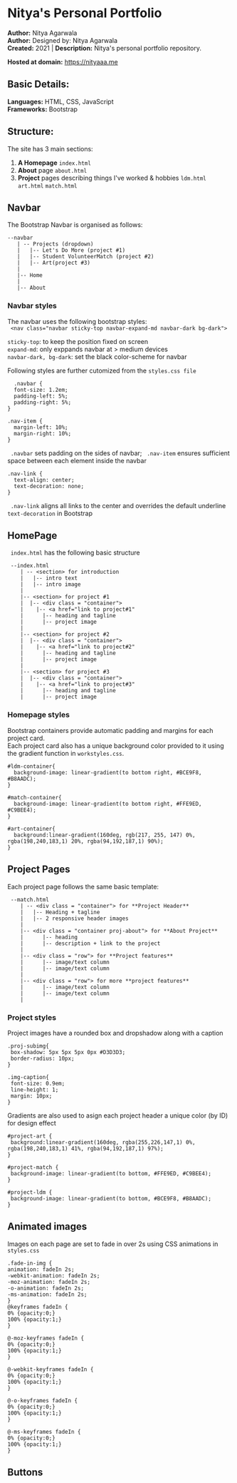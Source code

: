 # Nitya's Personal Portfolio

**Author:** Nitya Agarwala  
**Author:** Designed by: Nitya Agarwala  
**Created:** 2021 | **Description:** Nitya's personal portfolio repository.

**Hosted at domain:** https://nityaaa.me

## Basic Details:
**Languages:** HTML, CSS, JavaScript  
**Frameworks:** Bootstrap

## Structure:
The site has 3 main sections:
1. **A Homepage** ```index.html```
2. **About** page ```about.html```
3. **Project** pages describing things I've worked & hobbies ```ldm.html``` ```art.html``` ```match.html```

## Navbar

The Bootstrap Navbar is organised as follows:
 ```
 --navbar
    | -- Projects (dropdown)
    |   |-- Let's Do More (project #1)
    |   |-- Student VolunteerMatch (project #2)
    |   |-- Art(project #3)
    |
    |-- Home
    |
    |-- About
 ```
### Navbar styles
The navbar uses the following bootstrap styles:  
``` <nav class="navbar sticky-top navbar-expand-md navbar-dark bg-dark">``` 
  
```sticky-top```: to keep the position fixed on screen   
```expand-md```: only exppands navbar at > medium devices   
```navbar-dark, bg-dark```: set the black color-scheme for navbar  
  
Following styles are further cutomized from the ```styles.css file```  

```
  .navbar {
  font-size: 1.2em;
  padding-left: 5%;
  padding-right: 5%;
}

.nav-item { 
  margin-left: 10%;
  margin-right: 10%;
}
```  

``` .navbar```  sets padding on the sides of navbar; ``` .nav-item```  ensures sufficient space between each element inside the navbar  

``` 
.nav-link {
  text-align: center;
  text-decoration: none;
}
``` 

``` .nav-link``` aligns all links to the center and overrides the default underline ```text-decoration``` in Bootstrap 

## HomePage

``` index.html```  has the following basic structure  
```
 --index.html
    | -- <section> for introduction
    |   |-- intro text
    |   |-- intro image
    |
    |-- <section> for project #1
    |  |-- <div class = "container"> 
    |    |-- <a href="link to project#1"
    |      |-- heading and tagline
    |      |-- project image
    |
    |-- <section> for project #2
    |  |-- <div class = "container"> 
    |    |-- <a href="link to project#2"
    |      |-- heading and tagline
    |      |-- project image
    |
    |-- <section> for project #3
    |  |-- <div class = "container"> 
    |    |-- <a href="link to project#3"
    |      |-- heading and tagline
    |      |-- project image
 ```  
 ### Homepage styles
 Bootstrap containers provide automatic padding and margins for each project card.  
 Each project card also has a unique background color provided to it using the gradient function in ```workstyles.css```.
 
```
#ldm-container{
  background-image: linear-gradient(to bottom right, #BCE9F8, #B8AADC);
}

#match-container{
  background-image: linear-gradient(to bottom right, #FFE9ED, #C9BEE4);
}

#art-container{
  background:linear-gradient(160deg, rgb(217, 255, 147) 0%, rgba(198,240,183,1) 20%, rgba(94,192,187,1) 90%);
}
```

## Project Pages

Each project page follows the same basic template:
```
 --match.html
    | -- <div class = "container"> for **Project Header**
    |   |-- Heading + tagline
    |   |-- 2 responsive header images
    |
    |-- <div class = "container proj-about"> for **About Project**
    |      |-- heading
    |      |-- description + link to the project
    |
    |-- <div class = "row"> for **Project features**
    |      |-- image/text column
    |      |-- image/text column
    |
    |-- <div class = "row"> for more **project features**
    |      |-- image/text column
    |      |-- image/text column
    |
 ```  
 
 ### Project styles  
 Project images have a rounded box and dropshadow along with a caption
 ```  
 .proj-subimg{
  box-shadow: 5px 5px 5px 0px #D3D3D3;
  border-radius: 10px;
}

.img-caption{
  font-size: 0.9em;
  line-height: 1;
  margin: 10px;
}
 ```  
 Gradients are also used to asign each project header a unique color (by ID) for design effect  
 ```  
 #project-art {
  background:linear-gradient(160deg, rgba(255,226,147,1) 0%, rgba(198,240,183,1) 41%, rgba(94,192,187,1) 97%);
}

#project-match {
  background-image: linear-gradient(to bottom, #FFE9ED, #C9BEE4);
}

#project-ldm {
  background-image: linear-gradient(to bottom, #BCE9F8, #B8AADC);
}
 ```  
 
 ## Animated images  
 
 Images on each page are set to fade in over 2s using CSS animations in  ```  styles.css ```  
  ```  
 .fade-in-img {
  animation: fadeIn 2s;
  -webkit-animation: fadeIn 2s;
  -moz-animation: fadeIn 2s;
  -o-animation: fadeIn 2s;
  -ms-animation: fadeIn 2s;
}
@keyframes fadeIn {
  0% {opacity:0;}
  100% {opacity:1;}
}

@-moz-keyframes fadeIn {
  0% {opacity:0;}
  100% {opacity:1;}
}

@-webkit-keyframes fadeIn {
  0% {opacity:0;}
  100% {opacity:1;}
}

@-o-keyframes fadeIn {
  0% {opacity:0;}
  100% {opacity:1;}
}

@-ms-keyframes fadeIn {
  0% {opacity:0;}
  100% {opacity:1;}
}
  ```  
 ## Buttons
